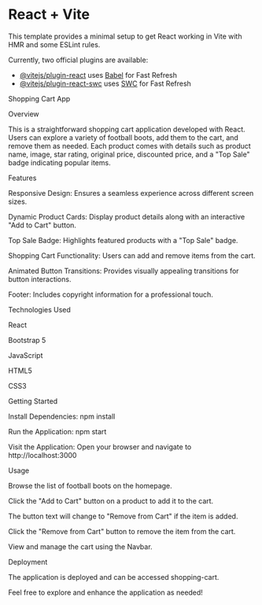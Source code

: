 # React + Vite

This template provides a minimal setup to get React working in Vite with HMR and some ESLint rules.

Currently, two official plugins are available:

- [@vitejs/plugin-react](https://github.com/vitejs/vite-plugin-react/blob/main/packages/plugin-react/README.md) uses [Babel](https://babeljs.io/) for Fast Refresh
- [@vitejs/plugin-react-swc](https://github.com/vitejs/vite-plugin-react-swc) uses [SWC](https://swc.rs/) for Fast Refresh

Shopping Cart App

Overview

This is a straightforward shopping cart application developed with React. Users can explore a variety of football boots, add them to the cart, and remove them as needed. Each product comes with details such as product name, image, star rating, original price, discounted price, and a "Top Sale" badge indicating popular items.

Features

Responsive Design: Ensures a seamless experience across different screen sizes.

Dynamic Product Cards: Display product details along with an interactive "Add to Cart" button.

Top Sale Badge: Highlights featured products with a "Top Sale" badge.

Shopping Cart Functionality: Users can add and remove items from the cart.

Animated Button Transitions: Provides visually appealing transitions for button interactions.

Footer: Includes copyright information for a professional touch.

Technologies Used

React

Bootstrap 5

JavaScript

HTML5

CSS3

Getting Started

Install Dependencies: npm install

Run the Application: npm start

Visit the Application: Open your browser and navigate to http://localhost:3000

Usage

Browse the list of football boots on the homepage.

Click the "Add to Cart" button on a product to add it to the cart.

The button text will change to "Remove from Cart" if the item is added.

Click the "Remove from Cart" button to remove the item from the cart.

View and manage the cart using the Navbar.

Deployment

The application is deployed and can be accessed shopping-cart.

Feel free to explore and enhance the application as needed!
